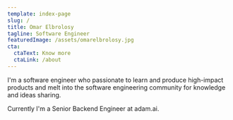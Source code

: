 ```yaml
---
template: index-page
slug: /
title: Omar Elbrolosy
tagline: Software Engineer
featuredImage: /assets/omarelbrolosy.jpg
cta:
  ctaText: Know more
  ctaLink: /about
---
```

I'm a software engineer who passionate to learn and produce high-impact products and melt into the software engineering community for knowledge and ideas sharing.

Currently I'm a Senior Backend Engineer at adam.ai.